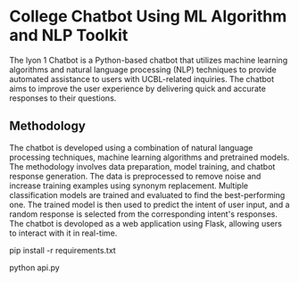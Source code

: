# College Chatbot Using ML Algorithm and NLP Toolkit

The lyon 1 Chatbot is a Python-based chatbot that utilizes machine learning algorithms and natural language processing (NLP) techniques to provide automated assistance to users with UCBL-related inquiries. The chatbot aims to improve the user experience by delivering quick and accurate responses to their questions.

## Methodology

The chatbot is developed using a combination of natural language processing techniques, machine learning algorithms and pretrained models. The methodology involves data preparation, model training, and chatbot response generation. The data is preprocessed to remove noise and increase training examples using synonym replacement. Multiple classification models are trained and evaluated to find the best-performing one. The trained model is then used to predict the intent of user input, and a random response is selected from the corresponding intent's responses. The chatbot is devoloped as a web application using Flask, allowing users to interact with it in real-time.

pip install -r requirements.txt

python api.py

```









```
